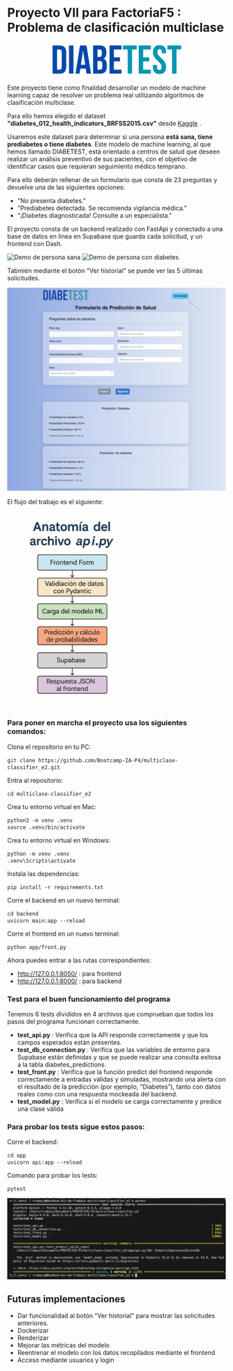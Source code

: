 # Proyecto VII para FactoriaF5 : Problema de clasificación multiclase

<p align="center">
  <img src="docs/images/DIABETEST.png" alt="logo diabetest" width="300"/>
</p>


Este proyecto tiene como finalidad desarrollar un modelo de machine learning capaz de resolver un problema real utilizando algoritmos de clasificación multiclase.

Para ello hemos elegido el dataset **"diabetes_012_health_indicators_BRFSS2015.csv"** desde [Kaggle](https://www.kaggle.com/datasets/alexteboul/diabetes-health-indicators-dataset/data) .

Usaremos este dataset para determinar si una persona **está sana, tiene prediabetes o tiene diabetes**. Este modelo de machine learning, al que hemos llamado DIABETEST, está orientado a centros de salud que deseen realizar un análisis preventivo de sus pacientes, con el objetivo de identificar casos que requieran seguimiento médico temprano.

Para ello deberán rellenar de un formulario que consta de 23 preguntas y devuelve una de las siguientes opciones:
- "No presenta diabetes."
- "Prediabetes detectada. Se recomienda vigilancia médica."
- "¡Diabetes diagnosticada! Consulte a un especialista."

El proyecto consta de un backend realizado con FastApi y conectado a una base de datos en línea en Supabase que guarda cada solicitud, y un frontend con Dash.

![Demo de persona sana](./docs/images/demo2.gif)
![Demo de persona con diabetes](./docs/images/demo1.gif)

Tabmién mediante el botón "Ver historial" se puede ver las 5 últimas solicitudes.

![Historial](./docs/images/historial.png)

El flujo del trabajo es el siguiente:

<img src="./docs/images/api-flow.png" alt="Api flow" width="300"/>

### Para poner en marcha el proyecto usa los siguientes comandos:

Clona el repositorio en tu PC:
````
git clone https://github.com/Bootcamp-IA-P4/multiclase-classifier_e2.git
````
Entra al repositorio:
````
cd multiclase-classifier_e2
````
Crea tu entorno virtual en Mac:
````
python3 -m venv .venv
source .venv/bin/activate
````
Crea tu entorno virtual en Windows:
````
python -m venv .venv
.venv\Scripts\activate
````
Instala las dependencias:
````
pip install -r requirements.txt
````
Corre el backend en un nuevo terminal:
````
cd backend
uvicorn main:app --reload
````
Corre el frontend en un nuevo terminal:
````
python app/front.py
````
Ahora puedes entrar a las rutas correspondientes:
- http://127.0.0.1:8050/ : para frontend
- http://127.0.0.1:8000/ : para backend

### Test para el buen funcionamiento del programa

Tenemos 6 tests divididos en 4 archivos que comprueban que todos los pasos del programa funcionan correctamente.

- **test_api.py** : Verifica que la API responde correctamente y que los campos esperados están presentes. 
- **test_db_connection.py** : Verifica que las variables de entorno para Supabase están definidas y que se puede realizar una consulta exitosa a la tabla diabetes_predictions.
- **test_front.py** : Verifica que la función predict del frontend responde correctamente a entradas válidas y simuladas, mostrando una alerta con el resultado de la predicción (por ejemplo, “Diabetes”), tanto con datos reales como con una respuesta mockeada del backend.
- **test_model.py** : Verifica si el modelo se carga correctamente y predice una clase válida

### Para probar los tests sigue estos pasos:

Corre el backend:
````
cd app
uvicorn api:app --reload
````
Comando para probar los tests:
````
pytest
````
![Tests passed](./docs/images/tests-passed.png)


##  Futuras implementaciones

- Dar funcionalidad al botón "Ver historial" para mostrar las solicitudes anteriores.
- Dockerizar
- Renderizar
- Mejorar las métricas del modelo
- Reentrenar el modelo con los datos recopilados mediante el frontend
- Acceso mediante usuarios y login